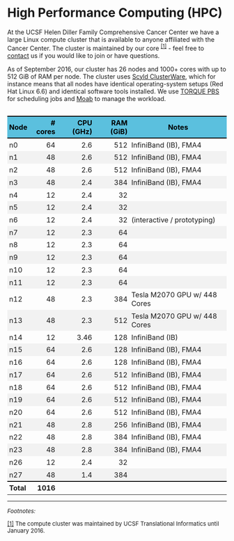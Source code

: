 # High Performance Computing (HPC)

At the UCSF Helen Diller Family Comprehensive Cancer Center we have a
large Linux compute cluster that is available to anyone affiliated
with the Cancer Center.  The cluster is maintained by our
core&nbsp;<sup><a href="#fn1" id="r1">[1]</a></sup> - feel free to
[contact] us if you would like to join or have questions.

As of September 2016, our cluster has 26 nodes and 1000+ cores
with up to 512 GiB of RAM per node.
The cluster uses [Scyld ClusterWare], which for instance means that
all nodes have identical operating-system setups (Red Hat Linux 6.6)
and identical software tools installed.
We use [TORQUE PBS] for scheduling jobs and [Moab] to manage the
workload.

<br>

<style>
table {
    margin: auto;
    min-width: 60%;
    max-width: 100%;
}
tr:nth-child(even) {
    background-color: #f2f2f2
}
tr:last-child {
    border-top: 2px solid #000;
}
th {
    background-color: #5bc0de;
    color: #000;
    border-bottom: 2px solid #000;
}
th, td {
    padding: 0.5ex;
}
</style>


Node      |      # cores | CPU (GHz) | RAM (GiB) | Notes                       
----------|-------------:|----------:|----------:|-----------------------------
n0        |           64 |      2.6  |       512 | InfiniBand (IB), FMA4       
n1        |           48 |      2.6  |       512 | InfiniBand (IB), FMA4       
n2        |           48 |      2.6  |       512 | InfiniBand (IB), FMA4       
n3        |           48 |      2.4  |       384 | InfiniBand (IB), FMA4       
n4        |           12 |      2.4  |        32 |                             
n5        |           12 |      2.4  |        32 |                             
n6        |           12 |      2.4  |        32 | (interactive / prototyping)
n7        |           12 |      2.3  |        64 |                             
n8        |           12 |      2.3  |        64 |                             
n9        |           12 |      2.3  |        64 |                             
n10       |           12 |      2.3  |        64 |                             
n11       |           12 |      2.3  |        64 |                             
n12       |           48 |      2.3  |       384 | Tesla M2070 GPU w/ 448 Cores
n13       |           48 |      2.3  |       512 | Tesla M2070 GPU w/ 448 Cores
n14       |           12 |      3.46 |       128 | InfiniBand (IB)             
n15       |           64 |      2.6  |       128 | InfiniBand (IB), FMA4       
n16       |           64 |      2.6  |       128 | InfiniBand (IB), FMA4       
n17       |           64 |      2.6  |       512 | InfiniBand (IB), FMA4       
n18       |           64 |      2.6  |       512 | InfiniBand (IB), FMA4       
n19       |           64 |      2.6  |       512 | InfiniBand (IB), FMA4       
n20       |           64 |      2.6  |       512 | InfiniBand (IB), FMA4       
n21       |           48 |      2.8  |       256 | InfiniBand (IB), FMA4       
n22       |           48 |      2.8  |       384 | InfiniBand (IB), FMA4       
n23       |           48 |      2.8  |       384 | InfiniBand (IB), FMA4       
n26       |           12 |      2.4  |        32 |                             
n27       |           48 |      1.4  |       384 |                             
**Total** |     **1016** |           |           |                             

----------------------------------------
<div style="font-size: small;">
<em>Footnotes:</em><br>

<span id="fn1"><a href="#r1">[1]</a>
The compute cluster was maintained by UCSF Translational Informatics
until January 2016.<br></span>
</div>

[contact]: <%=pathTo('contact/index.html')%>
[Scyld ClusterWare]: http://www.penguincomputing.com/products/software/cluster-management-scyld-clusterware/
[TORQUE PBS]: https://en.wikipedia.org/wiki/TORQUE
[Moab]: https://en.wikipedia.org/wiki/Moab_Cluster_Suite
